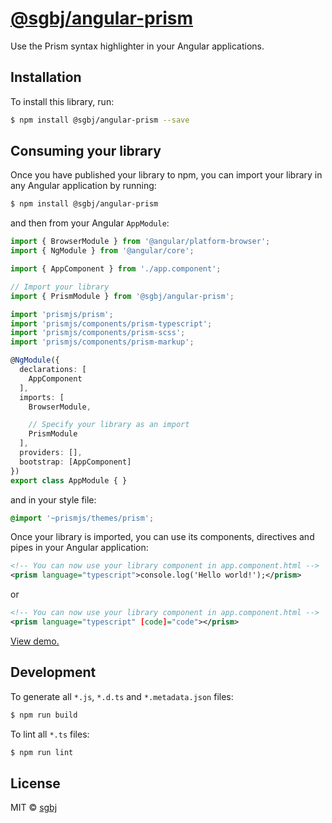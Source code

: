 # [@sgbj/angular-prism](https://www.npmjs.com/package/@sgbj/angular-prism)

Use the Prism syntax highlighter in your Angular applications.

## Installation

To install this library, run:

```bash
$ npm install @sgbj/angular-prism --save
```

## Consuming your library

Once you have published your library to npm, you can import your library in any Angular application by running:

```bash
$ npm install @sgbj/angular-prism
```

and then from your Angular `AppModule`:

```typescript
import { BrowserModule } from '@angular/platform-browser';
import { NgModule } from '@angular/core';

import { AppComponent } from './app.component';

// Import your library
import { PrismModule } from '@sgbj/angular-prism';

import 'prismjs/prism';
import 'prismjs/components/prism-typescript';
import 'prismjs/components/prism-scss';
import 'prismjs/components/prism-markup';

@NgModule({
  declarations: [
    AppComponent
  ],
  imports: [
    BrowserModule,

    // Specify your library as an import
    PrismModule
  ],
  providers: [],
  bootstrap: [AppComponent]
})
export class AppModule { }
```

and in your style file:

```scss
@import '~prismjs/themes/prism';
```

Once your library is imported, you can use its components, directives and pipes in your Angular application:

```xml
<!-- You can now use your library component in app.component.html -->
<prism language="typescript">console.log('Hello world!');</prism>
```

or

```xml
<!-- You can now use your library component in app.component.html -->
<prism language="typescript" [code]="code"></prism>
```

[View demo.](https://stackblitz.com/edit/angular-p5pqex)

## Development

To generate all `*.js`, `*.d.ts` and `*.metadata.json` files:

```bash
$ npm run build
```

To lint all `*.ts` files:

```bash
$ npm run lint
```

## License

MIT © [sgbj](mailto:scott@batary.io)
